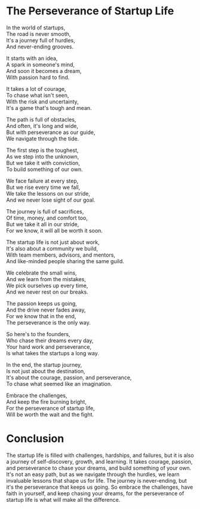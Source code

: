 # The Perseverance of Startup Life

In the world of startups,  
The road is never smooth,  
It's a journey full of hurdles,  
And never-ending grooves.  

It starts with an idea,  
A spark in someone's mind,  
And soon it becomes a dream,  
With passion hard to find.  

It takes a lot of courage,  
To chase what isn't seen,  
With the risk and uncertainty,  
It's a game that's tough and mean.  

The path is full of obstacles,  
And often, it's long and wide,  
But with perseverance as our guide,  
We navigate through the tide.  

The first step is the toughest,  
As we step into the unknown,  
But we take it with conviction,  
To build something of our own.  

We face failure at every step,  
But we rise every time we fall,  
We take the lessons on our stride,  
And we never lose sight of our goal.  

The journey is full of sacrifices,  
Of time, money, and comfort too,  
But we take it all in our stride,  
For we know, it will all be worth it soon.  

The startup life is not just about work,  
It's also about a community we build,  
With team members, advisors, and mentors,  
And like-minded people sharing the same guild.  

We celebrate the small wins,  
And we learn from the mistakes,  
We pick ourselves up every time,  
And we never rest on our breaks.  

The passion keeps us going,  
And the drive never fades away,  
For we know that in the end,  
The perseverance is the only way.  

So here's to the founders,  
Who chase their dreams every day,  
Your hard work and perseverance,  
Is what takes the startups a long way.  

In the end, the startup journey,  
Is not just about the destination,  
It's about the courage, passion, and perseverance,  
To chase what seemed like an imagination.  

Embrace the challenges,  
And keep the fire burning bright,  
For the perseverance of startup life,  
Will be worth the wait and the fight.  

# Conclusion

The startup life is filled with challenges, hardships, and failures, but it is also a journey of self-discovery, growth, and learning. It takes courage, passion, and perseverance to chase your dreams, and build something of your own. It's not an easy path, but as we navigate through the hurdles, we learn invaluable lessons that shape us for life. The journey is never-ending, but it's the perseverance that keeps us going. So embrace the challenges, have faith in yourself, and keep chasing your dreams, for the perseverance of startup life is what will make all the difference.